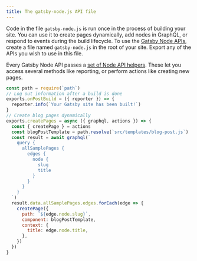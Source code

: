 ```yaml
---
title: The gatsby-node.js API file
---
```


Code in the file `gatsby-node.js` is run once in the process of building your site. You can use it to create pages dynamically, add nodes in GraphQL, or respond to events during the build lifecycle. To use the [Gatsby Node APIs](/docs/node-apis/), create a file named `gatsby-node.js` in the root of your site. Export any of the APIs you wish to use in this file.

Every Gatsby Node API passes a [set of Node API helpers](/docs/node-api-helpers/). These let you access several methods like reporting, or perform actions like creating new pages.

```jsx:title=gatsby-node.js
const path = require(`path`)
// Log out information after a build is done
exports.onPostBuild = ({ reporter }) => {
  reporter.info(`Your Gatsby site has been built!`)
}
// Create blog pages dynamically
exports.createPages = async ({ graphql, actions }) => {
  const { createPage } = actions
  const blogPostTemplate = path.resolve(`src/templates/blog-post.js`)
  const result = await graphql(`
    query {
      allSamplePages {
        edges {
          node {
            slug
            title
          }
        }
      }
    }
  `)
  result.data.allSamplePages.edges.forEach(edge => {
    createPage({
      path: `${edge.node.slug}`,
      component: blogPostTemplate,
      context: {
        title: edge.node.title,
      },
    })
  })
}
```
